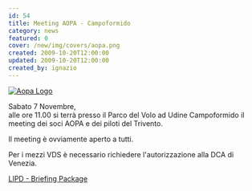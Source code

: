 ```yaml
---
id: 54
title: Meeting AOPA - Campoformido
category: news
featured: 0
cover: /new/img/covers/aopa.png
created: 2009-10-20T12:00:00
updated: 2009-10-20T12:00:00
created_by: ignazio
---
```


<a href="http://www.aopa.it" target="_blank">
    <img alt="Aopa Logo" class="float-start mr-3 w-[300px] -mt-16" src="/new/img/covers/aopa.png" title="AOPA"/>
</a>

Sabato 7 Novembre,<br/>
alle ore 11.00 si terrà presso il Parco del Volo ad Udine Campoformido
il meeting dei soci AOPA e dei piloti del Trivento.

Il meeting è ovviamente aperto a tutti.

Per i mezzi VDS è necessario richiedere l'autorizzazione alla DCA di Venezia.

<a href="/docs/lipd-briefingpackage.pdf" target="_blank">LIPD - Briefing Package</a>
